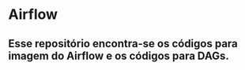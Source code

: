 # Airflow

## Esse repositório encontra-se os códigos para imagem do Airflow e os códigos para DAGs.